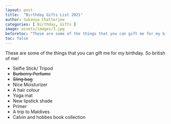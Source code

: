 ```yaml
---
layout: post
title:  "Birthday Gifts List 2021"
author: Sukanya Chatterjee
categories: [ Birthday, Gifts ]
image: assets/images/3.jpg
beforetoc: "These are some of the things that you can gift me for my birthday. So british of me!"
toc: false
---
```

These are some of the things that you can gift me for my birthday. So british of me!

- Selfie Stick/ Tripod
- ~~Burberry Perfume~~
- ~~Sling bag~~
- Nice Moisturizer
- A hair colour
- Yoga mat
- New lipstick shade
- Primer
- A trip to Maldives
- Calvin and hobbes book collection
  
